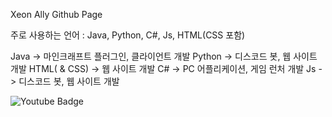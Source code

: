 Xeon Ally Github Page


주로 사용하는 언어 : Java, Python, C#, Js, HTML(CSS 포함)


Java -> 마인크래프트 플러그인, 클라이언트 개발
Python -> 디스코드 봇, 웹 사이트 개발
HTML( & CSS) -> 웹 사이트 개발
C# -> PC 어플리케이션, 게임 런처 개발
Js -> 디스코드 봇, 웹 사이트 개발


![Youtube Badge](https://img.shields.io/badge/Youtube-ff0000?style=flat-square&logo=youtube&link=https://www.youtube.com/channel/UCQZQFhXLVazOPhjv6ka64JQ)
